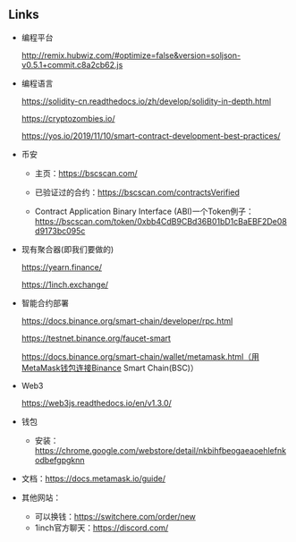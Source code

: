 ## Links

- 编程平台

  http://remix.hubwiz.com/#optimize=false&version=soljson-v0.5.1+commit.c8a2cb62.js

- 编程语言

  https://solidity-cn.readthedocs.io/zh/develop/solidity-in-depth.html

  https://cryptozombies.io/

  https://yos.io/2019/11/10/smart-contract-development-best-practices/

- 币安

  * 主页：https://bscscan.com/

  * 已验证过的合约：https://bscscan.com/contractsVerified

  * Contract Application Binary Interface (ABI)一个Token例子：https://bscscan.com/token/0xbb4CdB9CBd36B01bD1cBaEBF2De08d9173bc095c 

- 现有聚合器(即我们要做的)

  https://yearn.finance/

  https://1inch.exchange/

- 智能合约部署

  https://docs.binance.org/smart-chain/developer/rpc.html

  https://testnet.binance.org/faucet-smart

  https://docs.binance.org/smart-chain/wallet/metamask.html（用MetaMask钱包连接Binance Smart Chain(BSC)）

- Web3

  https://web3js.readthedocs.io/en/v1.3.0/
  
- 钱包

  * 安装：https://chrome.google.com/webstore/detail/nkbihfbeogaeaoehlefnkodbefgpgknn
* 文档：https://docs.metamask.io/guide/
  
- 其他网站：

  * 可以换钱：https://switchere.com/order/new
  * 1inch官方聊天：https://discord.com/